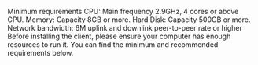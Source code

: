 Minimum requirements
CPU: Main frequency 2.9GHz, 4 cores or above CPU.
Memory: Capacity 8GB or more.
Hard Disk: Capacity 500GB or more.
Network bandwidth: 6M uplink and downlink peer-to-peer rate or higher
Before installing the client, please ensure your computer has enough resources to run it. You can find the minimum and recommended requirements below.
